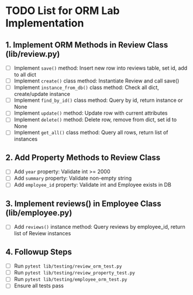 # TODO List for ORM Lab Implementation

## 1. Implement ORM Methods in Review Class (lib/review.py)
- [ ] Implement `save()` method: Insert new row into reviews table, set id, add to all dict
- [ ] Implement `create()` class method: Instantiate Review and call save()
- [ ] Implement `instance_from_db()` class method: Check all dict, create/update instance
- [ ] Implement `find_by_id()` class method: Query by id, return instance or None
- [ ] Implement `update()` method: Update row with current attributes
- [ ] Implement `delete()` method: Delete row, remove from dict, set id to None
- [ ] Implement `get_all()` class method: Query all rows, return list of instances

## 2. Add Property Methods to Review Class
- [ ] Add `year` property: Validate int >= 2000
- [ ] Add `summary` property: Validate non-empty string
- [ ] Add `employee_id` property: Validate int and Employee exists in DB

## 3. Implement reviews() in Employee Class (lib/employee.py)
- [ ] Add `reviews()` instance method: Query reviews by employee_id, return list of Review instances

## 4. Followup Steps
- [ ] Run `pytest lib/testing/review_orm_test.py`
- [ ] Run `pytest lib/testing/review_property_test.py`
- [ ] Run `pytest lib/testing/employee_orm_test.py`
- [ ] Ensure all tests pass
